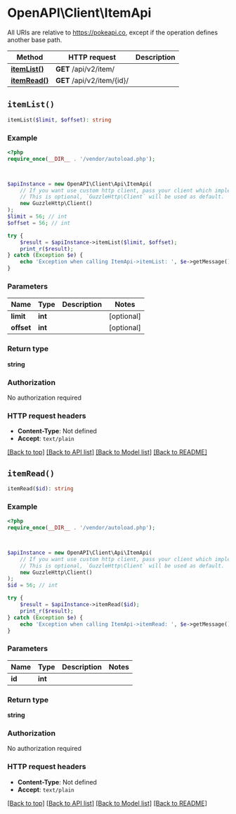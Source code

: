 # OpenAPI\Client\ItemApi

All URIs are relative to https://pokeapi.co, except if the operation defines another base path.

| Method | HTTP request | Description |
| ------------- | ------------- | ------------- |
| [**itemList()**](ItemApi.md#itemList) | **GET** /api/v2/item/ |  |
| [**itemRead()**](ItemApi.md#itemRead) | **GET** /api/v2/item/{id}/ |  |


## `itemList()`

```php
itemList($limit, $offset): string
```



### Example

```php
<?php
require_once(__DIR__ . '/vendor/autoload.php');



$apiInstance = new OpenAPI\Client\Api\ItemApi(
    // If you want use custom http client, pass your client which implements `GuzzleHttp\ClientInterface`.
    // This is optional, `GuzzleHttp\Client` will be used as default.
    new GuzzleHttp\Client()
);
$limit = 56; // int
$offset = 56; // int

try {
    $result = $apiInstance->itemList($limit, $offset);
    print_r($result);
} catch (Exception $e) {
    echo 'Exception when calling ItemApi->itemList: ', $e->getMessage(), PHP_EOL;
}
```

### Parameters

| Name | Type | Description  | Notes |
| ------------- | ------------- | ------------- | ------------- |
| **limit** | **int**|  | [optional] |
| **offset** | **int**|  | [optional] |

### Return type

**string**

### Authorization

No authorization required

### HTTP request headers

- **Content-Type**: Not defined
- **Accept**: `text/plain`

[[Back to top]](#) [[Back to API list]](../../README.md#endpoints)
[[Back to Model list]](../../README.md#models)
[[Back to README]](../../README.md)

## `itemRead()`

```php
itemRead($id): string
```



### Example

```php
<?php
require_once(__DIR__ . '/vendor/autoload.php');



$apiInstance = new OpenAPI\Client\Api\ItemApi(
    // If you want use custom http client, pass your client which implements `GuzzleHttp\ClientInterface`.
    // This is optional, `GuzzleHttp\Client` will be used as default.
    new GuzzleHttp\Client()
);
$id = 56; // int

try {
    $result = $apiInstance->itemRead($id);
    print_r($result);
} catch (Exception $e) {
    echo 'Exception when calling ItemApi->itemRead: ', $e->getMessage(), PHP_EOL;
}
```

### Parameters

| Name | Type | Description  | Notes |
| ------------- | ------------- | ------------- | ------------- |
| **id** | **int**|  | |

### Return type

**string**

### Authorization

No authorization required

### HTTP request headers

- **Content-Type**: Not defined
- **Accept**: `text/plain`

[[Back to top]](#) [[Back to API list]](../../README.md#endpoints)
[[Back to Model list]](../../README.md#models)
[[Back to README]](../../README.md)
